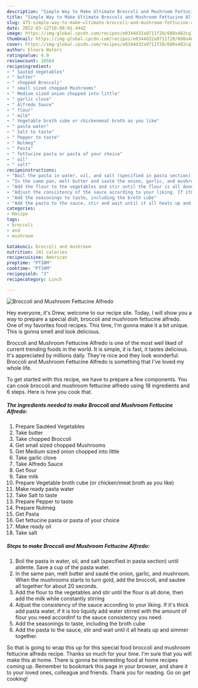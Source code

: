 ```yaml
---
description: "Simple Way to Make Ultimate Broccoli and Mushroom Fettucine Alfredo"
title: "Simple Way to Make Ultimate Broccoli and Mushroom Fettucine Alfredo"
slug: 475-simple-way-to-make-ultimate-broccoli-and-mushroom-fettucine-alfredo
date: 2022-03-12T10:08:01.444Z
image: https://img-global.cpcdn.com/recipes/e0344d32a9711f20/680x482cq70/broccoli-and-mushroom-fettucine-alfredo-recipe-main-photo.jpg
thumbnail: https://img-global.cpcdn.com/recipes/e0344d32a9711f20/680x482cq70/broccoli-and-mushroom-fettucine-alfredo-recipe-main-photo.jpg
cover: https://img-global.cpcdn.com/recipes/e0344d32a9711f20/680x482cq70/broccoli-and-mushroom-fettucine-alfredo-recipe-main-photo.jpg
author: Elnora Waters
ratingvalue: 4.9
reviewcount: 16564
recipeingredient:
- " Sauted Vegetables"
- " butter"
- " chopped Broccoli"
- " small sized chopped Mushrooms"
- " Medium sized onion chopped into little"
- " garlic clove"
- " Alfredo Sauce"
- " flour"
- " milk"
- " Vegetable broth cube or chickenmeat broth as you like"
- " pasta water"
- " Salt to taste"
- " Pepper to taste"
- " Nutmeg"
- " Pasta"
- " fettucine pasta or pasta of your choice"
- " oil"
- " salt"
recipeinstructions:
- "Boil the pasta in water, oil, and salt (specified in pasta section) until aldente. Save a cup of the pasta water."
- "In the same pan, melt butter and sauté the onion, garlic, and mushroom. When the mushrooms starts to turn gold, add the broccoli, and sautee all together for about 20 seconds."
- "Add the flour to the vegetables and stir until the flour is all done, then add the milk while constantly stirring"
- "Adjust the consistency of the sauce according to your liking. If it&#39;s thick add pasta water, if it is too liquidy add water stirred with the amount of flour you need accordinf to the sauce consistency you need."
- "Add the seasonings to taste, including the broth cube"
- "Add the pasta to the sauce, stir and wait until it all heats up and simmer together."
categories:
- Recipe
tags:
- broccoli
- and
- mushroom

katakunci: broccoli and mushroom 
nutrition: 241 calories
recipecuisine: American
preptime: "PT38M"
cooktime: "PT34M"
recipeyield: "3"
recipecategory: Lunch

---
```



![Broccoli and Mushroom Fettucine Alfredo](https://img-global.cpcdn.com/recipes/e0344d32a9711f20/680x482cq70/broccoli-and-mushroom-fettucine-alfredo-recipe-main-photo.jpg)

Hey everyone, it's Drew, welcome to our recipe site. Today, I will show you a way to prepare a special dish, broccoli and mushroom fettucine alfredo. One of my favorites food recipes. This time, I'm gonna make it a bit unique. This is gonna smell and look delicious.

Broccoli and Mushroom Fettucine Alfredo is one of the most well liked of current trending foods in the world. It is simple, it is fast, it tastes delicious. It's appreciated by millions daily. They're nice and they look wonderful. Broccoli and Mushroom Fettucine Alfredo is something that I've loved my whole life.




To get started with this recipe, we have to prepare a few components. You can cook broccoli and mushroom fettucine alfredo using 18 ingredients and 6 steps. Here is how you cook that.

<!--inarticleads1-->

##### The ingredients needed to make Broccoli and Mushroom Fettucine Alfredo:

1. Prepare  Sautéed Vegetables
1. Take  butter
1. Take  chopped Broccoli
1. Get  small sized chopped Mushrooms
1. Get  Medium sized onion chopped into little
1. Take  garlic clove
1. Take  Alfredo Sauce
1. Get  flour
1. Take  milk
1. Prepare  Vegetable broth cube (or chicken/meat broth as you like)
1. Make ready  pasta water
1. Take  Salt to taste
1. Prepare  Pepper to taste
1. Prepare  Nutmeg
1. Get  Pasta
1. Get  fettucine pasta or pasta of your choice
1. Make ready  oil
1. Take  salt




<!--inarticleads2-->

##### Steps to make Broccoli and Mushroom Fettucine Alfredo:

1. Boil the pasta in water, oil, and salt (specified in pasta section) until aldente. Save a cup of the pasta water.
1. In the same pan, melt butter and sauté the onion, garlic, and mushroom. When the mushrooms starts to turn gold, add the broccoli, and sautee all together for about 20 seconds.
1. Add the flour to the vegetables and stir until the flour is all done, then add the milk while constantly stirring
1. Adjust the consistency of the sauce according to your liking. If it&#39;s thick add pasta water, if it is too liquidy add water stirred with the amount of flour you need accordinf to the sauce consistency you need.
1. Add the seasonings to taste, including the broth cube
1. Add the pasta to the sauce, stir and wait until it all heats up and simmer together.




So that is going to wrap this up for this special food broccoli and mushroom fettucine alfredo recipe. Thanks so much for your time. I'm sure that you will make this at home. There is gonna be interesting food at home recipes coming up. Remember to bookmark this page in your browser, and share it to your loved ones, colleague and friends. Thank you for reading. Go on get cooking!
